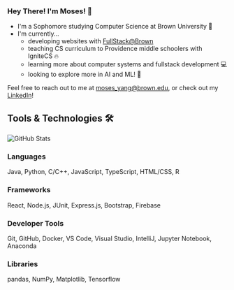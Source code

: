 ### Hey There! I'm Moses! 👋

- I'm a Sophomore studying Computer Science at Brown University 🤎
- I'm currently...
  - developing websites with [FullStack@Brown](https://github.com/fullstackatbrown)
  - teaching CS curriculum to Providence middle schoolers with IgniteCS  🔥
  - learning more about computer systems and fullstack development  💻
  - looking to explore more in AI and ML! 🤖

Feel free to reach out to me at <moses_yang@brown.edu>, or check out my [LinkedIn](https://www.linkedin.com/in/moses-yang-54a740251/)!

## Tools & Technologies 🛠️

![GitHub Stats](https://github-readme-stats.vercel.app/api/top-langs/?username=myang1220&theme=radical&show_icons=true&hide_border=false&layout=compact)

### Languages
Java, Python, C/C++, JavaScript, TypeScript, HTML/CSS, R
### Frameworks
React, Node.js, JUnit, Express.js, Bootstrap, Firebase
### Developer Tools
Git, GitHub, Docker, VS Code, Visual Studio, IntelliJ, Jupyter Notebook, Anaconda
### Libraries
pandas, NumPy, Matplotlib, Tensorflow

<!--
**myang1220/myang1220** is a ✨ _special_ ✨ repository because its `README.md` (this file) appears on your GitHub profile.

Here are some ideas to get you started:

- 🔭 I’m currently working on ...
- 🌱 I’m currently learning ...
- 👯 I’m looking to collaborate on ...
- 🤔 I’m looking for help with ...
- 💬 Ask me about ...
- 📫 How to reach me: ...
- 😄 Pronouns: ...
- ⚡ Fun fact: ...
-->
